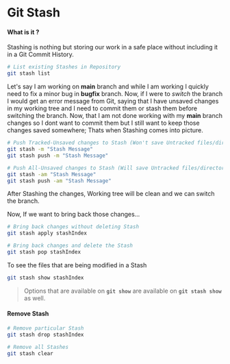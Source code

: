 # Git Stash

#### What is it ?

Stashing is nothing but storing our work in a safe place without including it in a Git Commit History.

```bash
# List existing Stashes in Repository
git stash list
```

Let's say I am working on **main** branch and while I am working I quickly need to fix a minor bug in **bugfix** branch. Now, if I were to _switch_ the branch I would get an error message from Git, saying that I have unsaved changes in my working tree and I need to commit them or stash them before switching the branch. Now, that I am not done working with my **main** branch changes so I dont want to commit them but I still want to keep those changes saved somewhere; Thats when Stashing comes into picture.

```bash
# Push Tracked-Unsaved changes to Stash (Won't save Untracked files/directories)
git stash -m "Stash Message"
git stash push -m "Stash Message"

# Push All-Unsaved changes to Stash (Will save Untracked files/directories)
git stash -am "Stash Message"
git stash push -am "Stash Message"
```

After Stashing the changes, Working tree will be clean and we can switch the branch.

Now, If we want to bring back those changes...

```bash
# Bring back changes without deleting Stash
git stash apply stashIndex

# Bring back changes and delete the Stash
git stash pop stashIndex
```

To see the files that are being modified in a Stash

```bash
git stash show stashIndex
```

> Options that are available on **`git show`** are available on **`git stash show`** as well.

#### Remove Stash

```bash
# Remove particular Stash
git stash drop stashIndex

# Remove all Stashes
git stash clear
```
